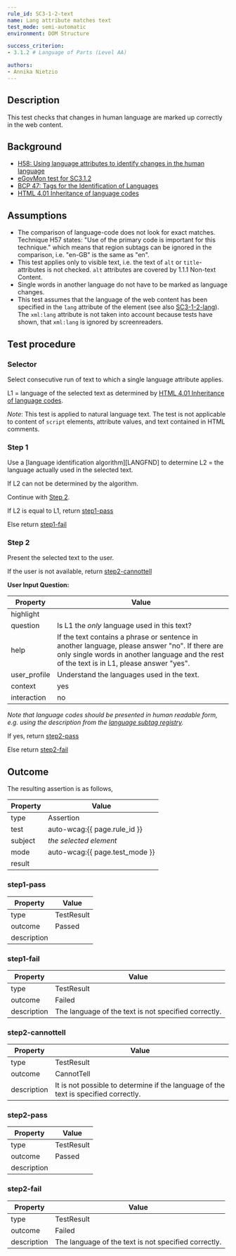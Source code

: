 ```yaml
---
rule_id: SC3-1-2-text
name: Lang attribute matches text
test_mode: semi-automatic
environment: DOM Structure

success_criterion:
- 3.1.2 # Language of Parts (Level AA)

authors:
- Annika Nietzio
---
```


## Description

This test checks that changes in human language are marked up correctly in the web content.

## Background

- [H58: Using language attributes to identify changes in the human language](http://www.w3.org/TR/2014/NOTE-WCAG20-TECHS-20140408/H58)
- [eGovMon test for SC3.1.2](http://wiki.egovmon.no/wiki/SC3.1.2#Element_self::text.28.29)
- [BCP 47: Tags for the Identification of Languages](http://www.rfc-editor.org/rfc/bcp/bcp47.txt)
- [HTML 4.01 Inheritance of language codes](http://www.w3.org/TR/1999/REC-html401-19991224/struct/dirlang.html#h-8.1.2)

## Assumptions

- The comparison of language-code does not look for exact matches. Technique H57 states: "Use of the primary code is important for this technique." which means that region subtags can be ignored in the comparison, i.e. "en-GB" is the same as "en".
- This test applies only to visible text, i.e. the text of `alt` or `title`-attributes is not checked. `alt` attributes are covered by 1.1.1 Non-text Content.
- Single words in another language do not have to be marked as language changes.
- This test assumes that the language of the web content has been specified in the `lang` attribute of the element (see also [SC3-1-2-lang](SC3-1-2-lang.html)). The `xml:lang` attribute is not taken into account because tests have shown, that `xml:lang` is ignored by screenreaders.

## Test procedure

### Selector

Select consecutive run of text to which a single language attribute applies.

L1 = language of the selected text as determined by [HTML 4.01 Inheritance of language codes](http://www.w3.org/TR/1999/REC-html401-19991224/struct/dirlang.html#h-8.1.2).

*Note*: This test is applied to natural language text. The test is not applicable to content of `script` elements, attribute values, and text contained in HTML comments.

### Step 1

Use a [language identification algorithm][LANGFND] to determine L2 = the language actually used in the selected text.

If L2 can not be determined by the algorithm.

Continue with [Step 2](#step-2).

If L2 is equal to L1, return [step1-pass](#step1-pass)

Else return [step1-fail](#step1-fail)

### Step 2

Present the selected text to the user.

If the user is not available, return [step2-cannottell](#step2-cannottell)

**User Input Question:**

| Property     | Value
|--------------|---------
| highlight    | 
| question     | Is L1 the *only* language used in this text?
| help         | If the text contains a phrase or sentence in another language, please answer "no". If there are only single words in another language and the rest of the text is in L1, please answer "yes".
| user_profile | Understand the languages used in the text.
| context      | yes
| interaction  | no

*Note that language codes should be presented in human readable form, e.g. using the description from the [language subtag registry](http://www.iana.org/assignments/language-subtag-registry/language-subtag-registry).*

If yes, return [step2-pass](#step2-pass)

Else return [step2-fail](#step2-fail)

## Outcome

The resulting assertion is as follows,

| Property | Value
|----------|----------
| type     | Assertion
| test     | auto-wcag:{{ page.rule_id }}
| subject  | *the selected element*
| mode     | auto-wcag:{{ page.test_mode }}
| result   | <One TestResult from below>

### step1-pass

| Property    | Value
|-------------|----------
| type        | TestResult
| outcome     | Passed
| description |

### step1-fail

| Property    | Value
|-------------|----------
| type        | TestResult
| outcome     | Failed
| description | The language of the text is not specified correctly.

### step2-cannottell

| Property    | Value
|-------------|----------
| type        | TestResult
| outcome     | CannotTell
| description | It is not possible to determine if the language of the text is specified correctly.

### step2-pass

| Property    | Value
|-------------|----------
| type        | TestResult
| outcome     | Passed
| description |

### step2-fail

| Property    | Value
|-------------|----------
| type        | TestResult
| outcome     | Failed
| description | The language of the text is not specified correctly.

[LNGFND]: ../pages/algorithms/lang-identification.html
